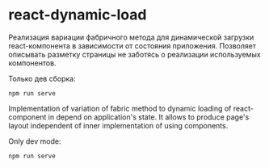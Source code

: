 # react-dynamic-load

Реализация вариации фабричного метода для динамической загрузки react-компонента в зависимости от состояния приложения. Позволяет описывать разметку страницы не заботясь о реализации используемых компонентов.

Только дев сборка:

```
npm run serve
```

Implementation of variation of fabric method to dynamic loading of react-component in depend on application's state. It allows to produce page's layout independent of inner implementation of using components.

Only dev mode:

```
npm run serve
```